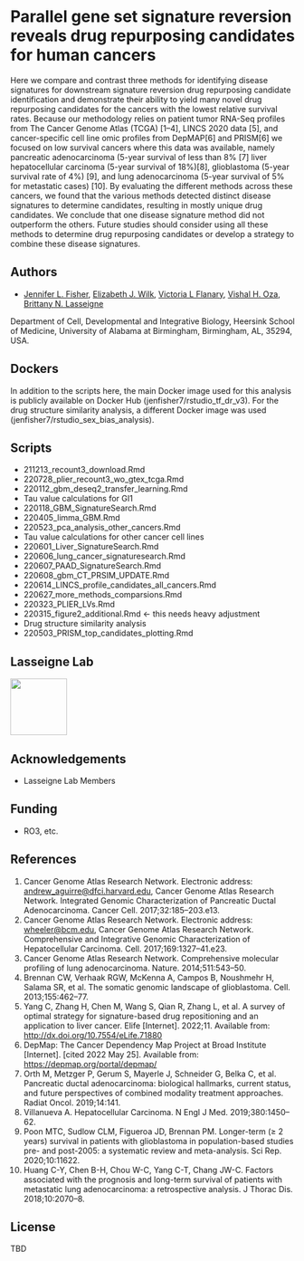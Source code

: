
# Parallel gene set signature reversion reveals drug repurposing candidates for human cancers

Here we compare and contrast three methods for identifying disease signatures for downstream signature reversion drug repurposing candidate identification and demonstrate their ability to yield many novel drug repurposing candidates for the cancers with the lowest relative survival rates. Because our methodology relies on patient tumor RNA-Seq profiles from The Cancer Genome Atlas (TCGA) [1–4], LINCS 2020 data [5], and cancer-specific cell line omic profiles from DepMAP[6] and PRISM[6] we focused on low survival cancers where this data was available, namely pancreatic adenocarcinoma (5-year survival of less than 8% [7] liver hepatocellular carcinoma (5-year survival of 18%)[8], glioblastoma (5-year survival rate of 4%) [9], and lung adenocarcinoma (5-year survival of 5% for metastatic cases) [10]. By evaluating the different methods across these cancers, we found that the various methods detected distinct disease signatures to determine candidates, resulting in mostly unique drug candidates. We conclude that one disease signature method did not outperform the others. Future studies should consider using all these methods to determine drug repurposing candidates or develop a strategy to combine these disease signatures.


## Authors

- [Jennifer L. Fisher](https://www.github.com/JenFisher7), [Elizabeth J. Wilk](), [Victoria L Flanary](), [Vishal H. Oza](), [Brittany N. Lasseigne]()

Department of Cell, Developmental and Integrative Biology, Heersink School of Medicine, University of Alabama at Birmingham, Birmingham, AL, 35294, USA.

## Dockers
In addition to the scripts here, the main Docker image used for this analysis is publicly available on Docker Hub (jenfisher7/rstudio_tf_dr_v3). For the drug structure similarity analysis, a different Docker image was used (jenfisher7/rstudio_sex_bias_analysis).

## Scripts

- 211213_recount3_download.Rmd
- 220728_plier_recount3_wo_gtex_tcga.Rmd
- 220112_gbm_deseq2_transfer_learning.Rmd
- Tau value calculations for GI1
- 220118_GBM_SignatureSearch.Rmd
- 220405_limma_GBM.Rmd 
- 220523_pca_analysis_other_cancers.Rmd
- Tau value calculations for other cancer cell lines
- 220601_Liver_SignatureSearch.Rmd
- 220606_lung_cancer_signaturesearch.Rmd
- 220607_PAAD_SignatureSearch.Rmd
- 220608_gbm_CT_PRSIM_UPDATE.Rmd
- 220614_LINCS_profile_candidates_all_cancers.Rmd
- 220627_more_methods_comparsions.Rmd
- 220323_PLIER_LVs.Rmd
- 220315_figure2_additional.Rmd <- this needs heavy adjustment
- Drug structure similarity analysis 
- 220503_PRISM_top_candidates_plotting.Rmd



## Lasseigne Lab 
<img src="https://www.lasseigne.org/img/main/lablogo.png" width="100" height="100">


## Acknowledgements

 - Lasseigne Lab Members

## Funding

- RO3, etc. 

## References

1. Cancer Genome Atlas Research Network. Electronic address: andrew_aguirre@dfci.harvard.edu, Cancer Genome Atlas Research Network. Integrated Genomic Characterization of Pancreatic Ductal Adenocarcinoma. Cancer Cell. 2017;32:185–203.e13.
2. Cancer Genome Atlas Research Network. Electronic address: wheeler@bcm.edu, Cancer Genome Atlas Research Network. Comprehensive and Integrative Genomic Characterization of Hepatocellular Carcinoma. Cell. 2017;169:1327–41.e23.
3. Cancer Genome Atlas Research Network. Comprehensive molecular profiling of lung adenocarcinoma. Nature. 2014;511:543–50.
4. Brennan CW, Verhaak RGW, McKenna A, Campos B, Noushmehr H, Salama SR, et al. The somatic genomic landscape of glioblastoma. Cell. 2013;155:462–77.
5. Yang C, Zhang H, Chen M, Wang S, Qian R, Zhang L, et al. A survey of optimal strategy for signature-based drug repositioning and an application to liver cancer. Elife [Internet]. 2022;11. Available from: http://dx.doi.org/10.7554/eLife.71880
6. DepMap: The Cancer Dependency Map Project at Broad Institute [Internet]. [cited 2022 May 25]. Available from: https://depmap.org/portal/depmap/
7. Orth M, Metzger P, Gerum S, Mayerle J, Schneider G, Belka C, et al. Pancreatic ductal adenocarcinoma: biological hallmarks, current status, and future perspectives of combined modality treatment approaches. Radiat Oncol. 2019;14:141.
8. Villanueva A. Hepatocellular Carcinoma. N Engl J Med. 2019;380:1450–62.
9. Poon MTC, Sudlow CLM, Figueroa JD, Brennan PM. Longer-term (≥ 2 years) survival in patients with glioblastoma in population-based studies pre- and post-2005: a systematic review and meta-analysis. Sci Rep. 2020;10:11622.
10. Huang C-Y, Chen B-H, Chou W-C, Yang C-T, Chang JW-C. Factors associated with the prognosis and long-term survival of patients with metastatic lung adenocarcinoma: a retrospective analysis. J Thorac Dis. 2018;10:2070–8.



## License

TBD

